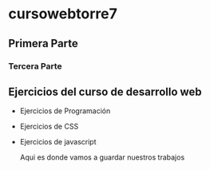 # cursowebtorre7
## Primera Parte
### Tercera Parte
## Ejercicios del curso de desarrollo web

- Ejercicios de Programación
- Ejercicios de CSS
- Ejercicios de javascript

  Aqui es donde vamos a guardar nuestros trabajos
  
